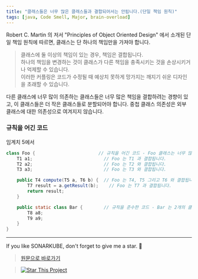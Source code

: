 ```yaml
---
title: "클래스들은 너무 많은 클래스들과 결합되어서는 안됩니다.(단일 책임 원칙)"
tags: [java, Code Smell, Major, brain-overload]
---
```


Robert C. Martin 의 저서 "Principles of Object Oriented Design" 에서 소개된 단일 책임 원칙에 따르면, 클래스는 단 하나의 책임만을 가져야 합니다.

> 클래스에 둘 이상의 책임이 있는 경우, 책임은 결합됩니다.  
> 하나의 책임을 변경하는 것이 클래스가 다른 책임을 충족시키는 것을 손상시키거나 억제할 수 있습니다.  
> 이러한 커플링은 코드가 수정될 때 예상치 못하게 망가지는 깨지기 쉬운 디자인을 초래할 수 있습니다.

다른 클래스에 너무 많이 의존하는 클래스들은 너무 많은 책임을 결합하려는 경향이 있고, 이 클래스들은 더 작은 클래스들로 분할되어야 합니다.
중첩 클래스 의존성은 외부 클래스에 대한 의존성으로 여겨지지 않습니다.

### 규칙을 어긴 코드

임계치 5에서

```java
class Foo {                        // 규칙을 어긴 코드 - Foo 클래스는 너무 많은 클래스에 의존하고 있습니다: T1, T2, T3, T4, T5, T6 그리고 T7
    T1 a1;                           // Foo 는 T1 과 결합됩니다.
    T2 a2;                           // Foo 는 T2 와 결합됩니다.
    T3 a3;                           // Foo 는 T3 와 결합됩니다.

    public T4 compute(T5 a, T6 b) {  // Foo 는 T4, T5 그리고 T6 와 결합됩니다.
        T7 result = a.getResult(b);    // Foo 는 T7 과 결합됩니다.
        return result;
    }

    public static class Bar {        // 규칙을 준수한 코드 - Bar 는 2개의 클래스에 의존합니다: T8, T9
        T8 a8;
        T9 a9;
    }
}
```

---

If you like SONARKUBE, don't forget to give me a star. :star2:

> [원문으로 바로가기](https://rules.sonarsource.com/java/tag/brain-overload/RSPEC-1200)

> [![Star This Project](https://img.shields.io/github/stars/kantabile/sonarkube.svg?label=Stars&style=social)](https://github.com/kantabile/sonarkube)
